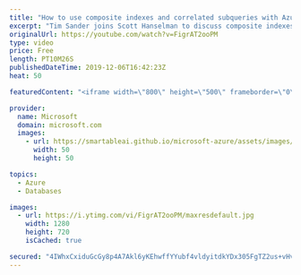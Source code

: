 ```yaml
---
title: "How to use composite indexes and correlated subqueries with Azure Cosmos DB | Azure Friday"
excerpt: "Tim Sander joins Scott Hanselman to discuss composite indexes and correlated subqueries using the SQL API in Azure Cosmos DB. A Request Unit, or RU, is the measure of throughput in Azure Cosmos DB. Learn how to optimize queries with a composite index to decrease the RUs needed for a given query. They"
originalUrl: https://youtube.com/watch?v=FigrAT2ooPM
type: video
price: Free
length: PT10M26S
publishedDateTime: 2019-12-06T16:42:23Z
heat: 50

featuredContent: "<iframe width=\"800\" height=\"500\" frameborder=\"0\" src=\"https://www.youtube.com/embed/FigrAT2ooPM\" allow=\"accelerometer; autoplay; encrypted-media; gyroscope; picture-in-picture\" allowfullscreen></iframe>"

provider:
  name: Microsoft
  domain: microsoft.com
  images:
    - url: https://smartableai.github.io/microsoft-azure/assets/images/organizations/microsoft.com-50x50.jpg
      width: 50
      height: 50

topics:
  - Azure
  - Databases

images:
  - url: https://i.ytimg.com/vi/FigrAT2ooPM/maxresdefault.jpg
    width: 1280
    height: 720
    isCached: true

secured: "4IWhxCxiduGcGy8p4A7Akl6yKEhwffYYubf4vldyitdkYDx305FgTZ2us+vHvAjgzSpca7OR+TPgPiPWRyhLzhOLIUL6AHN0RF8NHD8XvzBiK6ohlp1rhxX5meC496deMa+9BH2R032kZWHtOGKwlzOfdr6YNzAoSOHHKUex/L5JV4+KkbpbZZUn07BN49MNJ81OzF+8DDyRaBJ72H8P++ehkGbYlI3FcsyltipPsOWGhDNmlepTmaWoAoJ+MwZBlK3NnmvOvHeFTQESkMdq+HxUKshHX0gL1TSuLLix86J/OzyS8taKriijmWMtl7xBTL/nzjIeZ3KjvZJVmy+3kdBPmCkPTIgu7O/XIzrTDp9m/BzDgQDmYN79aGbFZiRUKESZDGurm5QpUeQQ4A1u/BfDmthE53jJ4JmvXC7h3EQ=;MNopncU3UvCwSeYFhD3vVQ=="
---
```


